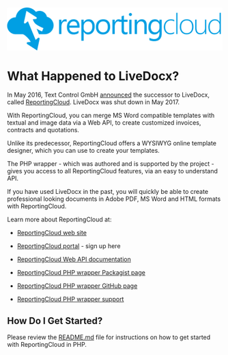 ![Logo](../resource/rc_logo_512.png)

# What Happened to LiveDocx?

In May 2016, Text Control GmbH [announced](https://www.textcontrol.com/blog/2016/05/25/) the successor to LiveDocx, called [ReportingCloud](https://www.reporting.cloud/). LiveDocx was shut down in May 2017.

With ReportingCloud, you can merge MS Word compatible templates with textual and image data via a Web API, to create customized invoices, contracts and quotations.
 
Unlike its predecessor, ReportingCloud offers a WYSIWYG online template designer, which you can use to create your templates.

The PHP wrapper - which was authored and is supported by the project - gives you access to all ReportingCloud features, via an easy to understand API.

If you have used LiveDocx in the past, you will quickly be able to create professional looking documents in Adobe PDF, MS Word and HTML formats with ReportingCloud.

Learn more about ReportingCloud at:
 
* [ReportingCloud web site](https://www.reporting.cloud/)
 
* [ReportingCloud portal](https://portal.reporting.cloud/) - sign up here  

* [ReportingCloud Web API documentation](https://docs.reporting.cloud/docs/endpoint)

* [ReportingCloud PHP wrapper Packagist page](https://packagist.org/packages/textcontrol/txtextcontrol-reportingcloud)

* [ReportingCloud PHP wrapper GitHub page](https://github.com/TextControl/txtextcontrol-reportingcloud-php)

* [ReportingCloud PHP wrapper support](https://support.textcontrol.com/new-ticket)

## How Do I Get Started?

Please review the [README.md](../README.md) file for instructions on how to get started with ReportingCloud in PHP.
